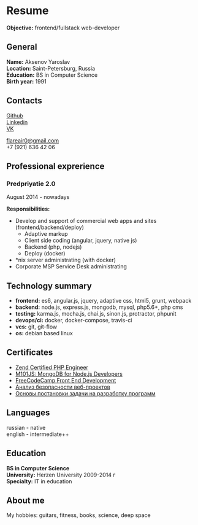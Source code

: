 # Resume

**Objective:** frontend/fullstack web-developer

## General

**Name:** Aksenov Yaroslav  
**Location:** Saint-Petersburg, Russia  
**Education:** BS in Computer Science  
**Birth year:** 1991

## Contacts

[Github](https://github.com/flareair/)  
[Linkedin](https://www.linkedin.com/in/axenov-yaroslav-65165075)  
[VK](https://vk.com/yarapryanik)  

flareair0@gmail.com  
+7 (921) 636 42 06  

## Professional exprerience

### Predpriyatie 2.0  
August 2014 - nowadays  

**Responsibilities:**

- Develop and support of commercial web apps and sites (frontend/backend/deploy)
    - Adaptive markup
    - Client side coding (angular, jquery, native js)
    - Backend (php, nodejs)
    - Deploy (docker)
- *nix server administrating (with docker)
- Corporate MSP Service Desk administrating

## Technology summary

- **frontend:** es6, angular.js, jquery, adaptive css, html5, grunt, webpack  
- **backend:** node.js, express.js, mongodb, mysql, php5.6+, php cms  
- **testing:** karma.js, mocha.js, chai.js, sinon.js, protractor, phpunit  
- **devops/ci:** docker, docker-compose, travis-ci  
- **vcs:** git, git-flow  
- **os:** debian based linux  

## Certificates

- [Zend Certified PHP Engineer](http://www.zend.com/en/yellow-pages/ZEND027838)
- [M101JS: MongoDB for Node.js Developers](https://university.mongodb.com/course_completion/11c8fba976934623b8c599c494b3e84f)
- [FreeCodeCamp Front End Development](https://www.freecodecamp.com/flareair/front-end-certification)
- [Анализ безопасности веб-проектов](https://stepic.org/certificate/edae0f0025b033b43308a6ac45b7ebeb0f0eb8e8.pdf)
- [Основы постановки задачи на разработку программ](https://stepic.org/certificate/8fbb4bffc8414dbe4abfabfae282b54e058fd0dc.pdf)


## Languages

russian - native  
english - intermediate++  

## Education

**BS in Computer Science**  
**University:** Herzen University 2009-2014 г  
**Specialty:** IT in education  

## About me

My hobbies: guitars, fitness, books, science, deep space
